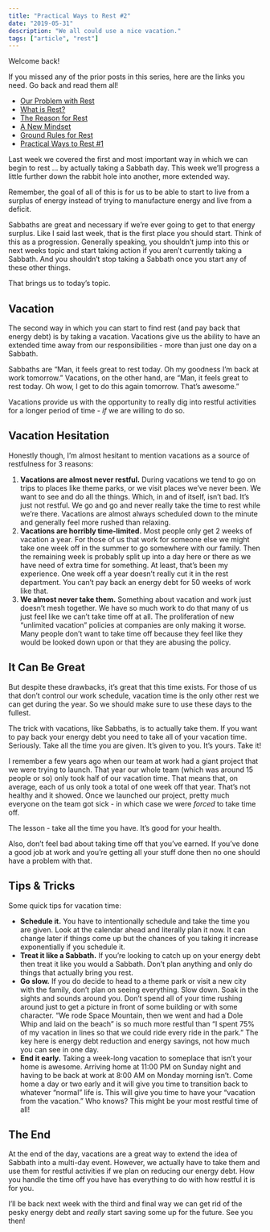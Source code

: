 ```yaml
---
title: "Practical Ways to Rest #2"
date: "2019-05-31"
description: "We all could use a nice vacation."
tags: ["article", "rest"]
---
```


Welcome back!

If you missed any of the prior posts in this series, here are the links you need. Go back and read them all!

- [Our Problem with Rest](https://www.richarddubay.com/2019/04/12/our-problem-with-rest/)
- [What is Rest?](https://www.richarddubay.com/2019/04/19/what-is-rest/)
- [The Reason for Rest](https://www.richarddubay.com/2019/05/03/the-reason-for-rest/)
- [A New Mindset](https://www.richarddubay.com/2019/05/10/a-new-mindset/)
- [Ground Rules for Rest](https://www.richarddubay.com/2019/05/17/ground-rules-for-rest/)
- [Practical Ways to Rest #1](https://www.richarddubay.com/2019/05/24/practical-ways-to-rest-1/)

Last week we covered the first and most important way in which we can begin to rest … by actually taking a Sabbath day. This week we’ll progress a little further down the rabbit hole into another, more extended way.

Remember, the goal of all of this is for us to be able to start to live from a surplus of energy instead of trying to manufacture energy and live from a deficit.

Sabbaths are great and necessary if we’re ever going to get to that energy surplus. Like I said last week, that is the first place you should start. Think of this as a progression. Generally speaking, you shouldn’t jump into this or next weeks topic and start taking action if you aren’t currently taking a Sabbath. And you shouldn’t stop taking a Sabbath once you start any of these other things.

That brings us to today’s topic.

## Vacation

The second way in which you can start to find rest (and pay back that energy debt) is by taking a vacation. Vacations give us the ability to have an extended time away from our responsibilities - more than just one day on a Sabbath.

Sabbaths are “Man, it feels great to rest today. Oh my goodness I’m back at work tomorrow.” Vacations, on the other hand, are “Man, it feels great to rest today. Oh wow, I get to do this again tomorrow. That’s awesome.”

Vacations provide us with the opportunity to really dig into restful activities for a longer period of time - _if_ we are willing to do so.

## Vacation Hesitation

Honestly though, I’m almost hesitant to mention vacations as a source of restfulness for 3 reasons:

1. **Vacations are almost never restful.** During vacations we tend to go on trips to places like theme parks, or we visit places we’ve never been. We want to see and do all the things. Which, in and of itself, isn’t bad. It’s just not restful. We go and go and never really take the time to rest while we’re there. Vacations are almost always scheduled down to the minute and generally feel more rushed than relaxing.
2. **Vacations are horribly time-limited.** Most people only get 2 weeks of vacation a year. For those of us that work for someone else we might take one week off in the summer to go somewhere with our family. Then the remaining week is probably split up into a day here or there as we have need of extra time for something. At least, that’s been my experience. One week off a year doesn’t really cut it in the rest department. You can’t pay back an energy debt for 50 weeks of work like that.
3. **We almost never take them.** Something about vacation and work just doesn’t mesh together. We have so much work to do that many of us just feel like we can’t take time off at all. The proliferation of new “unlimited vacation” policies at companies are only making it worse. Many people don’t want to take time off because they feel like they would be looked down upon or that they are abusing the policy.

## It Can Be Great

But despite these drawbacks, it’s great that this time exists. For those of us that don’t control our work schedule, vacation time is the only other rest we can get during the year. So we should make sure to use these days to the fullest.

The trick with vacations, like Sabbaths, is to actually take them. If you want to pay back your energy debt you need to take all of your vacation time. Seriously. Take all the time you are given. It’s given to you. It’s yours. Take it!

I remember a few years ago when our team at work had a giant project that we were trying to launch. That year our whole team (which was around 15 people or so) only took half of our vacation time. That means that, on average, each of us only took a total of one week off that year. That’s not healthy and it showed. Once we launched our project, pretty much everyone on the team got sick - in which case we were _forced_ to take time off.

The lesson - take all the time you have. It’s good for your health.

Also, don’t feel bad about taking time off that you’ve earned. If you’ve done a good job at work and you’re getting all your stuff done then no one should have a problem with that.

## Tips & Tricks

Some quick tips for vacation time:

- **Schedule it.** You have to intentionally schedule and take the time you are given. Look at the calendar ahead and literally plan it now. It can change later if things come up but the chances of you taking it increase exponentially if you schedule it.
- **Treat it like a Sabbath.** If you’re looking to catch up on your energy debt then treat it like you would a Sabbath. Don’t plan anything and only do things that actually bring you rest.
- **Go slow.** If you do decide to head to a theme park or visit a new city with the family, don’t plan on seeing everything. Slow down. Soak in the sights and sounds around you. Don’t spend all of your time rushing around just to get a picture in front of some building or with some character. “We rode Space Mountain, then we went and had a Dole Whip and laid on the beach” is so much more restful than “I spent 75% of my vacation in lines so that we could ride every ride in the park.” The key here is energy debt reduction and energy savings, not how much you can see in one day.
- **End it early.** Taking a week-long vacation to someplace that isn’t your home is awesome. Arriving home at 11:00 PM on Sunday night and having to be back at work at 8:00 AM on Monday morning isn’t. Come home a day or two early and it will give you time to transition back to whatever “normal” life is. This will give you time to have your “vacation from the vacation.” Who knows? This might be your most restful time of all!

## The End

At the end of the day, vacations are a great way to extend the idea of Sabbath into a multi-day event. However, we actually have to take them and use them for restful activities if we plan on reducing our energy debt. How you handle the time off you have has everything to do with how restful it is for you.

I’ll be back next week with the third and final way we can get rid of the pesky energy debt and _really_ start saving some up for the future. See you then!
